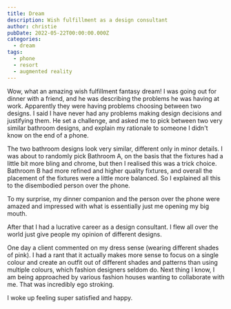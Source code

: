 ```yaml
---
title: Dream
description: Wish fulfillment as a design consultant
author: christie
pubDate: 2022-05-22T00:00:00.000Z
categories:
  - dream
tags:
  - phone
  - resort
  - augmented reality
---
```


Wow, what an amazing wish fulfillment fantasy dream! I was going out for dinner with a friend, and he was describing the problems he was having at work. Apparently they were having problems choosing between two designs. I said I have never had any problems making design decisions and justifying them. He set a challenge, and asked me to pick between two very similar bathroom designs, and explain my rationale to someone I didn't know on the end of a phone.

The two bathroom designs look very similar, different only in minor details. I was about to randomly pick Bathroom A, on the basis that the fixtures had a little bit more bling and chrome, but then I realised this was a trick choice. Bathroom B had more refined and higher quality fixtures, and overall the placement of the fixtures were a little more balanced. So I explained all this to the disembodied person over the phone.

To my surprise, my dinner companion and the person over the phone were amazed and impressed with what is essentially just me opening my big mouth.

After that I had a lucrative career as a design consultant. I flew all over the world just give people my opinion of different designs.

One day a client commented on my dress sense (wearing different shades of pink). I had a rant that it actually makes more sense to focus on a single colour and create an outfit out of different shades and patterns than using multiple colours, which fashion designers seldom do. Next thing I know, I am being approached by various fashion houses wanting to collaborate with me. That was incredibly ego stroking.

I woke up feeling super satisfied and happy.
